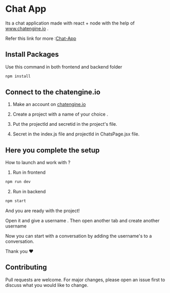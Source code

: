 # Chat App
Its a chat application made with react + node with the help of www.chatengine.io .

Refer this link for more :[Chat-App](https://blog.chatengine.io/fullstack-chat/nodejs-reactjs)

## Install Packages

Use this command in both frontend and backend folder

```bash
npm install 
```

## Connect to the chatengine.io 

1. Make an account on [chatengine.io](https://www.chatengine.io)

2. Create a project with a name of your choice .

3. Put the projectId and secretid in the project's file.

4. Secret in the index.js file and projectId in ChatsPage.jsx file.

## Here you complete the setup 
How to launch and work with ?

1. Run in frontend
```bash
npm run dev
 ```

2. Run in backend
```bash
npm start
 ```
And you are ready with the project!


Open it and give a username . Then open another tab and create another username


Now you can start with a conversation by adding the username's to a conversation.

Thank you ❤️


## Contributing

Pull requests are welcome. For major changes, please open an issue first
to discuss what you would like to change.


